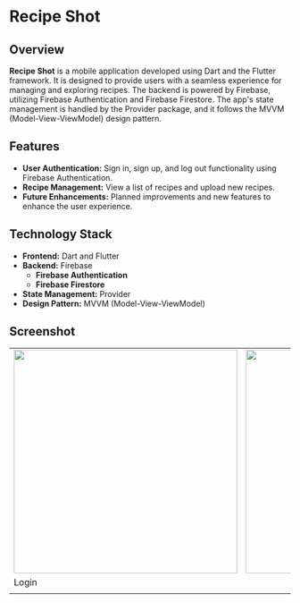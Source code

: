 # Recipe Shot

## Overview

**Recipe Shot** is a mobile application developed using Dart and the Flutter framework. It is designed to provide users with a seamless experience for managing and exploring recipes. The backend is powered by Firebase, utilizing Firebase Authentication and Firebase Firestore. The app's state management is handled by the Provider package, and it follows the MVVM (Model-View-ViewModel) design pattern.

## Features

- **User Authentication:** Sign in, sign up, and log out functionality using Firebase Authentication.
- **Recipe Management:** View a list of recipes and upload new recipes.
- **Future Enhancements:** Planned improvements and new features to enhance the user experience.

## Technology Stack

- **Frontend:** Dart and Flutter
- **Backend:** Firebase
  - **Firebase Authentication**
  - **Firebase Firestore**
- **State Management:** Provider
- **Design Pattern:** MVVM (Model-View-ViewModel)

## Screenshot

|     |  |
| -------- | ------- |
|  <img src="https://github.com/user-attachments/assets/0d98dcc6-9d5e-40c4-85cc-0a16e0b40f5e" height="400"> |  <img src="https://github.com/user-attachments/assets/0d98dcc6-9d5e-40c4-85cc-0a16e0b40f5e" height="400">   |
| Login |      |
|     |     |

